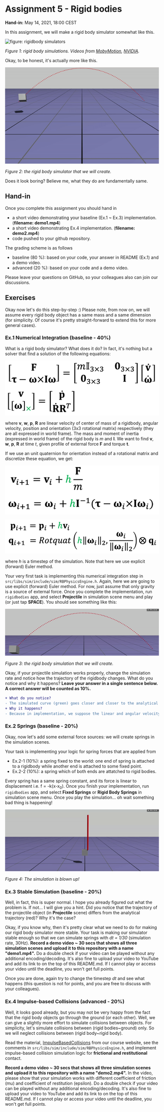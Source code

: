 # Assignment 5 - Rigid bodies 

**Hand-in:** May 14, 2021, 18:00 CEST 

In this assignment, we will make a rigid body simulator somewhat like this.

![figure: rigidbody simulators](imgs/motivation.gif)

*Figure 1: rigid body simulations. Videos from [MobyMotion](https://www.youtube.com/c/MobyMotion), [NVIDIA](https://youtu.be/1o0Nuq71gI4).*

Okay, to be honest, it's actually more like this.

![figure: our rigidbody simulator](imgs/overview.gif)

*Figure 2: the rigid body simulator that we will create.*

Does it look boring? Believe me, what they do are fundamentally same. 

## Hand-in

Once you complete this assignment you should hand in
- a short video demonstrating your baseline (Ex.1 ~ Ex.3) implementation. (**filename: demo1.mp4**)
- a short video demonstrating Ex.4 implementation. (**filename: demo2.mp4**)
- code pushed to your github repository. 
    
The grading scheme is as follows
- baseline (80 %): based on your code, your answer in README (Ex.1) and a demo video. 
- advanced (20 %): based on your code and a demo video. 

Please leave your questions on GitHub, so your colleagues also can join our discussions. 

## Exercises

Okay now let's do this step-by-step :) Please note, from now on, we will assume every rigid body object has a same mass and a same dimension (for simplicity. Of course it's pretty straight-forward to extend this for more general cases).

### Ex.1 Numerical Integration (baseline - 40%)

What is a rigid body simulator? What does it do? In fact, it's nothing but a solver that find a solution of the following equations:

![equation: newton-euler equation](imgs/eq-newton-euler.png)

where **v**, **w**, **p**, **R** are linear velocity of center of mass of a rigidbody, angular velocity, position and orientation (3x3 rotational matrix) respectively (they are all expressed in world frame). The mass and moment of inertia (expressed in world frame) of the rigid body is *m* and **I**. We want to find **v**, **w**, **p**, **R** at time *t*, given profile of external force **F** and torque **t**. 

If we use an unit quaternion for orientation instead of a rotational matrix and discretize these equation, we get: 

![equation: discretized newton-euler equation](imgs/eq-discrete-velocity.png)

![equation: discretized newton-euler equation](imgs/eq-discrete-pose.png)

where *h* is a timestep of the simulation. Note that here we use explicit (forward) Euler method.

Your very first task is implementing this numerical integration step in ```src/libs/sim/include/sim/RBPhysicsEngine.h```. Again, here we are going to use explicit (forward) Euler method. For now, just assume that only gravity is a source of external force. Once you complete the implementation, run ```rigidbodies``` app, and select **Projectile** in simulation scene menu and play (or just tap **SPACE**). You should see something like this: 

![figure: successful implementation of ex1](imgs/ex1.gif)

*Figure 3: the rigid body simulation that we will create.*

Okay, if your projectile simulation works properly, change the simulation rate and notice how the trajectory of the rigidbody changes. What do you notice and why it happens? **Leave your answer in a single sentence below. A correct answer will be counted as 10%.**

```diff
+ What do you notice?
- The simulated curve (green) goes closer and closer to the analytical curve (red) when the simulation rate increases
+ Why it happens?
- Because in implementation, we suppose the linear and angular velocity to be constant during each time step [t,t+dt).
```

### Ex.2 Springs (baseline - 20%)

Okay, now let's add some external force sources: we will create springs in the simulation scenes. 

Your task is implementing your logic for spring forces that are applied from 
- Ex.2-1 (10%): a spring fixed to the world: one end of spring is attached to a rigidbody while another end is attached to some fixed point. 
- Ex.2-2 (10%): a spring which of both ends are attatched to rigid bodies.  

Every spring has a same spring constant, and its force is linear to displacement i.e. f = -k(x-x<sub>0</sub>). Once you finish your implementation, run ```rigidbodies``` app, and select **Fixed Springs** or **Rigid Body Springs** in simulation scene menu. Once you play the simulation... oh wait something bad thing is happening!

![figure: successful implementation of ex2](imgs/ex2.gif)

*Figure 4: The simulation is blown up!*

### Ex.3 Stable Simulation (baseline - 20%)

Well, in fact, this is super normal. I hope you already figured out what the problem is. If not... I will give you a hint. Did you notice that the trajectory of the projectile object (in **Projectile** scene) differs from the analytical trajectory (red)? Why it's the case?  

Okay, if you know why, then it's pretty clear what we need to do for making our rigid body simulator more stable. Your task is making our simulator stable enough so that we can simulate springs with *dt = 1/30* (simulation rate, 30Hz). **Record a demo video ~ 30 secs that shows all three simulation scenes and upload it to this repository with a name "demo1.mp4".** Do a double check if your video can be played without any additional encoding/decoding. It's also fine to upload your video to YouTube and add its link to on the top of this README.md. If I cannot play or access your video until the deadline, you won't get full points. 

Once you are done, again try to change the timestep *dt* and see what happens (this question is not for points, and you are free to discuss with your colleagues). 

### Ex.4 Impulse-based Collisions (advanced - 20%)

Well, it looks good already, but you may not be very happy from the fact that the rigid body objects go through the ground (or each other). Well, we can give a slightly more effort to simulate collisions between objects. For simplicity, let's simulate collisions between (rigid bodies~ground) only. So we will neglect collisions between (rigid body~rigid body). 

Read the material, [ImpulseBasedCollisions](http://crl.ethz.ch/teaching/computational-motion-21/slides/ImpulseBasedCollisions.pdf) from our course website, see the comments in ```src/libs/sim/include/sim/RBPhysicsEngine.h```, and implement impulse-based collision simulation logic for **frictional and restitutional** contact.

**Record a demo video ~ 30 secs that shows all three simulation scenes and upload it to this repository with a name "demo2.mp4".** In the video, please show that your simulation works with different coefficient of friction (mu) and coefficient of restitution (epsilon). Do a double check if your video can be played without any additional encoding/decoding. It's also fine to upload your video to YouTube and add its link to on the top of this README.md. If I cannot play or access your video until the deadline, you won't get full points. 


